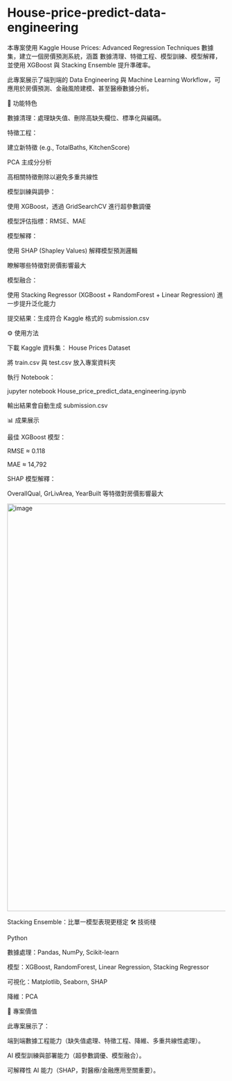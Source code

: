 # House-price-predict-data-engineering
本專案使用 Kaggle House Prices: Advanced Regression Techniques 數據集，建立一個房價預測系統，涵蓋 數據清理、特徵工程、模型訓練、模型解釋，並使用 XGBoost 與 Stacking Ensemble 提升準確率。

此專案展示了端到端的 Data Engineering 與 Machine Learning Workflow，可應用於房價預測、金融風險建模、甚至醫療數據分析。

🔑 功能特色

數據清理：處理缺失值、刪除高缺失欄位、標準化與編碼。

特徵工程：

建立新特徵 (e.g., TotalBaths, KitchenScore)

PCA 主成分分析

高相關特徵刪除以避免多重共線性

模型訓練與調參：

使用 XGBoost，透過 GridSearchCV 進行超參數調優

模型評估指標：RMSE、MAE

模型解釋：

使用 SHAP (Shapley Values) 解釋模型預測邏輯

瞭解哪些特徵對房價影響最大

模型融合：

使用 Stacking Regressor (XGBoost + RandomForest + Linear Regression) 進一步提升泛化能力

提交結果：生成符合 Kaggle 格式的 submission.csv

⚙️ 使用方法

下載 Kaggle 資料集：
House Prices Dataset

將 train.csv 與 test.csv 放入專案資料夾

執行 Notebook：

jupyter notebook House_price_predict_data_engineering.ipynb


輸出結果會自動生成 submission.csv

📊 成果展示

最佳 XGBoost 模型：

RMSE ≈ 0.118

MAE ≈ 14,792

SHAP 模型解釋：

OverallQual, GrLivArea, YearBuilt 等特徵對房價影響最大


<img width="790" height="940" alt="image" src="https://github.com/user-attachments/assets/c15e5a2c-f6a8-407f-b421-a18e8d0ed09b" />


Stacking Ensemble：比單一模型表現更穩定
🛠 技術棧

Python

數據處理：Pandas, NumPy, Scikit-learn

模型：XGBoost, RandomForest, Linear Regression, Stacking Regressor

可視化：Matplotlib, Seaborn, SHAP

降維：PCA

📌 專案價值

此專案展示了：

端到端數據工程能力（缺失值處理、特徵工程、降維、多重共線性處理）。

AI 模型訓練與部署能力（超參數調優、模型融合）。

可解釋性 AI 能力（SHAP，對醫療/金融應用至關重要）。
